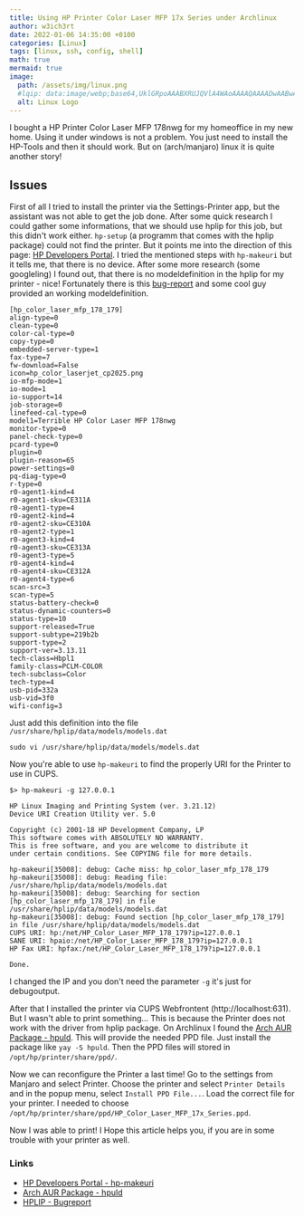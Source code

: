 ```yaml
---
title: Using HP Printer Color Laser MFP 17x Series under Archlinux
author: w3ich3rt
date: 2022-01-06 14:35:00 +0100
categories: [Linux]
tags: [linux, ssh, config, shell]
math: true
mermaid: true
image:
  path: /assets/img/linux.png
  #lqip: data:image/webp;base64,UklGRpoAAABXRUJQVlA4WAoAAAAQAAAADwAABwAAQUxQSDIAAAARL0AmbZurmr57yyIiqE8oiG0bejIYEQTgqiDA9vqnsUSI6H+oAERp2HZ65qP/VIAWAFZQOCBCAAAA8AEAnQEqEAAIAAVAfCWkAALp8sF8rgRgAP7o9FDvMCkMde9PK7euH5M1m6VWoDXf2FkP3BqV0ZYbO6NA/VFIAAAA
  alt: Linux Logo
---
```


I bought a HP Printer Color Laser MFP 178nwg for my homeoffice in my new home. Using it under windows is not a problem. You just need to install the HP-Tools and then it should work. But on (arch/manjaro) linux it is quite another story!

## Issues

First of all I tried to install the printer via the Settings-Printer app, but the assistant was not able to get the job done. After some quick research I could gather some  informations, that we should use hplip for this job, but this didn't work either. `hp-setup` (a programm that comes with the hplip package) could not find the printer. But it points me into the direction of this page: [HP Developers Portal](https://developers.hp.com/hp-linux-imaging-and-printing/KnowledgeBase/Troubleshooting/TroubleshootNetwork). I tried the mentioned steps with `hp-makeuri` but it tells me, that there is no device.
After some more research (some googleling) I found out, that there is no modeldefinition in the hplip for my printer - nice! Fortunately there is this [bug-report](https://bugs.launchpad.net/hplip/+bug/1932030) and some cool guy provided an working modeldefinition.

```shell
[hp_color_laser_mfp_178_179]
align-type=0
clean-type=0
color-cal-type=0
copy-type=0
embedded-server-type=1
fax-type=7
fw-download=False
icon=hp_color_laserjet_cp2025.png
io-mfp-mode=1
io-mode=1
io-support=14
job-storage=0
linefeed-cal-type=0
model1=Terrible HP Color Laser MFP 178nwg
monitor-type=0
panel-check-type=0
pcard-type=0
plugin=0
plugin-reason=65
power-settings=0
pq-diag-type=0
r-type=0
r0-agent1-kind=4
r0-agent1-sku=CE311A
r0-agent1-type=4
r0-agent2-kind=4
r0-agent2-sku=CE310A
r0-agent2-type=1
r0-agent3-kind=4
r0-agent3-sku=CE313A
r0-agent3-type=5
r0-agent4-kind=4
r0-agent4-sku=CE312A
r0-agent4-type=6
scan-src=3
scan-type=5
status-battery-check=0
status-dynamic-counters=0
status-type=10
support-released=True
support-subtype=219b2b
support-type=2
support-ver=3.13.11
tech-class=Hbpl1
family-class=PCLM-COLOR
tech-subclass=Color
tech-type=4
usb-pid=332a
usb-vid=3f0
wifi-config=3
```

Just add this definition into the file `/usr/share/hplip/data/models/models.dat`

```shell
sudo vi /usr/share/hplip/data/models/models.dat
```

Now you're able to use `hp-makeuri` to find the properly URI for the Printer to use in CUPS.

```shell
$> hp-makeuri -g 127.0.0.1

HP Linux Imaging and Printing System (ver. 3.21.12)
Device URI Creation Utility ver. 5.0

Copyright (c) 2001-18 HP Development Company, LP
This software comes with ABSOLUTELY NO WARRANTY.
This is free software, and you are welcome to distribute it
under certain conditions. See COPYING file for more details.

hp-makeuri[35008]: debug: Cache miss: hp_color_laser_mfp_178_179
hp-makeuri[35008]: debug: Reading file: /usr/share/hplip/data/models/models.dat
hp-makeuri[35008]: debug: Searching for section [hp_color_laser_mfp_178_179] in file /usr/share/hplip/data/models/models.dat
hp-makeuri[35008]: debug: Found section [hp_color_laser_mfp_178_179] in file /usr/share/hplip/data/models/models.dat
CUPS URI: hp:/net/HP_Color_Laser_MFP_178_179?ip=127.0.0.1
SANE URI: hpaio:/net/HP_Color_Laser_MFP_178_179?ip=127.0.0.1
HP Fax URI: hpfax:/net/HP_Color_Laser_MFP_178_179?ip=127.0.0.1

Done.
```

I changed the IP and you don't need the parameter `-g` it's just for debugoutput.

After that I installed the printer via CUPS Webfrontent (http://localhost:631). But I wasn't able to print something... This is because the Printer does not work with the driver from hplip package. On Archlinux I found the [Arch AUR Package - hpuld](https://aur.archlinux.org/packages/hpuld/). This will provide the needed PPD file. 
Just install the package like `yay -S hpuld`. Then the PPD files will stored in `/opt/hp/printer/share/ppd/`. 

Now we can reconfigure the Printer a last time! Go to the settings from Manjaro and select Printer.
Choose the printer and select `Printer Details` and in the popup menu, select `Install PPD File...`. Load the correct file for your printer. I needed to choose `/opt/hp/printer/share/ppd/HP_Color_Laser_MFP_17x_Series.ppd`. 

Now I was able to print! I Hope this article helps you, if you are in some trouble with your printer as well.

### Links

 - [HP Developers Portal - hp-makeuri](https://developers.hp.com/hp-linux-imaging-and-printing/KnowledgeBase/Troubleshooting/TroubleshootNetwork)
 - [Arch AUR Package - hpuld](https://aur.archlinux.org/packages/hpuld/)
 - [HPLIP - Bugreport](https://bugs.launchpad.net/hplip/+bug/1932030)
